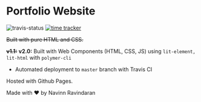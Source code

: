 # Portfolio Website
![travis-status](https://travis-ci.com/navn-r/navn-r.github.io.svg?branch=src)  [![time tracker](https://wakatime.com/badge/github/navn-r/navn-r.github.io.svg)](https://wakatime.com/badge/github/navn-r/navn-r.github.io)

~~Built with pure HTML and CSS.~~  

~~**v1.1:**~~ **v2.0:** Built with Web Components (HTML, CSS, JS) using `lit-element, lit-html` with `polymer-cli`
- Automated deployment to `master` branch with Travis CI

Hosted with Github Pages.

Made with ❤️ by Navinn Ravindaran
